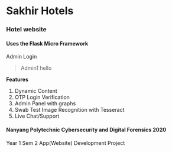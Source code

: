 # Sakhir Hotels
### Hotel website
#### Uses the Flask Micro Framework

Admin Login
> Admin1
> hello

__Features__
1. Dynamic Content
2. OTP Login Verification
3. Admin Panel with graphs
4. Swab Test Image Recognition with Tesseract
5. Live Chat/Support

#### Nanyang Polytechnic Cybersecurity and Digital Forensics 2020
Year 1 Sem 2
App(Website) Development Project 
